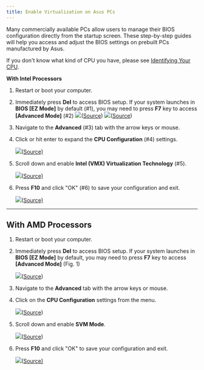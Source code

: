 ```yaml
---
title: Enable Virtualization on Asus PCs
---
```


Many commercially available PCs allow users to manage their BIOS configuration directly from the startup screen. These
step-by-step guides will help you access and adjust the BIOS settings on prebuilt PCs manufactured by Asus.

If you don't know what kind of CPU you have, please see
[Identifying Your CPU](/docs/Guides/Your-PC/274-identifying-your-cpu).

**With Intel Processors**

1. Restart or boot your computer.
2. Immediately press **Del** to access BIOS setup. If your system launches in **BIOS \[EZ Mode]** by default (#1), you
   may need to press **F7** key to access **\[Advanced Mode]** (#2)
   ![](./content/images/Guides/Your-PC/Enable-Virtualization-by-Motherboard-Asus-1.png)([Source](https://www.asus.com/us/support/FAQ/1045141/#C))
   ![](./content/images/Guides/Your-PC/Enable-Virtualization-by-Motherboard-Asus-2.png)([Source](https://www.asus.com/us/support/FAQ/1045141/#C))
3. Navigate to the **Advanced** (#3) tab with the arrow keys or mouse.
4. Click or hit enter to expand the **CPU Configuration** (#4) settings.

   ![](./content/images/Guides/Your-PC/Enable-Virtualization-by-Motherboard-Asus-3.png)([Source)](https://www.asus.com/us/support/FAQ/1045141/#C)

5. Scroll down and enable **Intel (VMX) Virtualization Technology** (#5).

   ![](./content/images/Guides/Your-PC/Enable-Virtualization-by-Motherboard-Asus-4.png)([Source)](https://www.asus.com/us/support/FAQ/1045141/#C)

6. Press **F10** and click "OK" (#6) to save your configuration and exit.

   ![](./content/images/Guides/Your-PC/Enable-Virtualization-by-Motherboard-Asus-5.png)([Source)](https://www.asus.com/us/support/FAQ/1045141/#C)

---

## With AMD Processors

1. Restart or boot your computer.
2. Immediately press **Del** to access BIOS setup. If your system launches in **BIOS \[EZ Mode]** by default, you may
   need to press **F7** key to access **\[Advanced Mode]** (Fig. 1)

   ![](./content/images/Guides/Your-PC/Enable-Virtualization-by-Motherboard-Asus-6.png)([Source](https://www.asus.com/us/support/FAQ/1045141/#C))

3. Navigate to the **Advanced** tab with the arrow keys or mouse.
4. Click on the **CPU Configuration** settings from the menu.

   ![](./content/images/Guides/Your-PC/Enable-Virtualization-by-Motherboard-Asus-7.png)([Source](https://www.asus.com/us/support/FAQ/1045141/#C))

5. Scroll down and enable **SVM Mode**.

   ![](./content/images/Guides/Your-PC/Enable-Virtualization-by-Motherboard-Asus-8.png)([Source](https://www.asus.com/us/support/FAQ/1045141/#C))

6. Press **F10** and click "OK" to save your configuration and exit.

   ![](./content/images/Guides/Your-PC/Enable-Virtualization-by-Motherboard-Asus-9.png)([Source)](https://www.asus.com/us/support/FAQ/1045141/#C)
